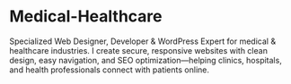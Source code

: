 # Medical-Healthcare
Specialized Web Designer, Developer &amp; WordPress Expert for medical &amp; healthcare industries. I create secure, responsive websites with clean design, easy navigation, and SEO optimization—helping clinics, hospitals, and health professionals connect with patients online.
